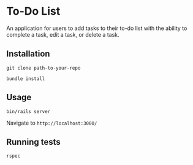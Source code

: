 # To-Do List

An application for users to add tasks to their to-do list with the ability to complete a task, edit a task, or delete a task.

## Installation

`git clone path-to-your-repo`

`bundle install`

## Usage

`bin/rails server`

Navigate to `http://localhost:3000/`

## Running tests

`rspec`
